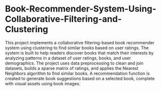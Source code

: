 # Book-Recommender-System-Using-Collaborative-Filtering-and-Clustering
This project implements a collaborative filtering-based book recommender system using clustering to find similar books based on user ratings. The system is built to help readers discover books that match their interests by analyzing patterns in a dataset of user ratings, books, and user demographics. The project uses data preprocessing to clean and join datasets, builds a sparse matrix of ratings, and applies the Nearest Neighbors algorithm to find similar books. A recommendation function is created to generate book suggestions based on a selected book, complete with visual assets using book images.
